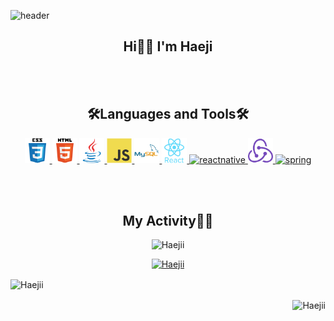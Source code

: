 ![header](https://capsule-render.vercel.app/api?type=Waving&color=gradient&height=200&section=header&text=Haeji%20Yang💻&fontSize=50&animation=fadeIn&fontAlignY=40)


<h2 align="center">Hi👋🏻 I'm Haeji</h2>
<br><br>
<h2 align="center">🛠Languages and Tools🛠</h2>
<p align="center"> <a href="https://www.w3schools.com/css/" target="_blank"> <img src="https://raw.githubusercontent.com/devicons/devicon/master/icons/css3/css3-original-wordmark.svg" alt="css3" width="40" height="40"/> </a> <a href="https://www.w3.org/html/" target="_blank"> <img src="https://raw.githubusercontent.com/devicons/devicon/master/icons/html5/html5-original-wordmark.svg" alt="html5" width="40" height="40"/> </a> <a href="https://www.java.com" target="_blank"> <img src="https://raw.githubusercontent.com/devicons/devicon/master/icons/java/java-original.svg" alt="java" width="40" height="40"/> </a> <a href="https://developer.mozilla.org/en-US/docs/Web/JavaScript" target="_blank"> <img src="https://raw.githubusercontent.com/devicons/devicon/master/icons/javascript/javascript-original.svg" alt="javascript" width="40" height="40"/> </a> <a href="https://www.mysql.com/" target="_blank"> <img src="https://raw.githubusercontent.com/devicons/devicon/master/icons/mysql/mysql-original-wordmark.svg" alt="mysql" width="40" height="40"/> </a> <a href="https://reactjs.org/" target="_blank"> <img src="https://raw.githubusercontent.com/devicons/devicon/master/icons/react/react-original-wordmark.svg" alt="react" width="40" height="40"/> </a> <a href="https://reactnative.dev/" target="_blank"> <img src="https://reactnative.dev/img/header_logo.svg" alt="reactnative" width="40" height="40"/> </a> <a href="https://redux.js.org" target="_blank"> <img src="https://raw.githubusercontent.com/devicons/devicon/master/icons/redux/redux-original.svg" alt="redux" width="40" height="40"/> </a> <a href="https://spring.io/" target="_blank"> <img src="https://www.vectorlogo.zone/logos/springio/springio-icon.svg" alt="spring" width="40" height="40"/> </a> </p>
<br>
<br>

<h2 align="center">My Activity👏🏻</h2>
<p align="center"> <img src="https://komarev.com/ghpvc/?username=Haejii&label=Profile%20views&color=0e75b6&style=flat" alt="Haejii" /> </p>



<p align="center"> <a href="https://github.com/ryo-ma/github-profile-trophy"><img src="https://github-profile-trophy.vercel.app/?username=Haejii&theme=flat&column=4" alt="Haejii" /></a> </p>


<div>
<p align="left"><img align="center" src="https://github-readme-stats.vercel.app/api/top-langs?username=Haejii&show_icons=true&locale=en&layout=compact" alt="Haejii" /></p>

<p align="right">&nbsp;<img align="center" src="https://github-readme-stats.vercel.app/api?username=Haejii&show_icons=true&locale=en" alt="Haejii" /></p>
</div>
